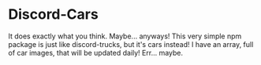 # Discord-Cars
It does exactly what you think. Maybe... anyways! 
This very simple npm package is just like discord-trucks, but it's cars instead!
I have an array, full of car images, that will be updated daily! Err... maybe.
